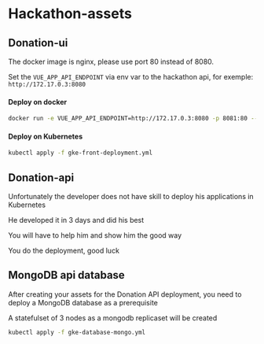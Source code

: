 # Hackathon-assets


## Donation-ui


The docker image is nginx, please use port 80 instead of 8080.

Set the `VUE_APP_API_ENDPOINT` via env var to the hackathon api, for exemple: `http://172.17.0.3:8080`

#### Deploy on docker

```bash
docker run -e VUE_APP_API_ENDPOINT=http://172.17.0.3:8080 -p 8081:80 --name hackathon-ui -d cagip/hackathon-ui
```

#### Deploy on Kubernetes

```bash
kubectl apply -f gke-front-deployment.yml
```

## Donation-api

Unfortunately the developer does not have skill to deploy his applications in Kubernetes

He developed it in 3 days and did his best

You will have to help him and show him the good way

You do the deployment, good luck 

## MongoDB api database

After creating your assets for the Donation API deployment, you need to deploy a MongoDB database as a prerequisite

A statefulset of 3 nodes as a mongodb replicaset will be created

```bash
kubectl apply -f gke-database-mongo.yml
```
